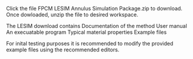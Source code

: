 Click the file FPCM LESIM Annulus Simulation Package.zip to download. Once dowloaded, unzip the file to desired workspace. 

The LESIM download contains
  Documentation of the method
  User manual
  An execuatable program
  Typical material properties
  Example files

For inital testing purposes it is recommended to modify the provided example files using the recommended editors.
